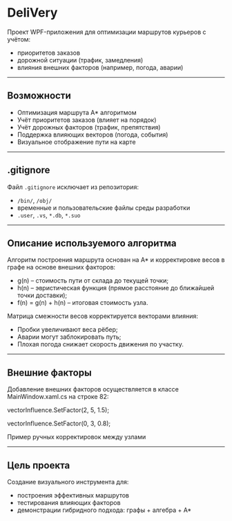 # DeliVery

Проект WPF-приложения для оптимизации маршрутов курьеров с учётом:
- приоритетов заказов
- дорожной ситуации (трафик, замедления)
- влияния внешних факторов (например, погода, аварии)

---

## Возможности

- Оптимизация маршрута A* алгоритмом
- Учёт приоритетов заказов (влияет на порядок)
- Учёт дорожных факторов (трафик, препятствия)
- Поддержка влияющих векторов (погода, события)
- Визуальное отображение пути на карте

---

## .gitignore

Файл `.gitignore` исключает из репозитория:
- `/bin/`, `/obj/`
- временные и пользовательские файлы среды разработки
- `.user`, `.vs`, `*.db`, `*.suo`

---

## Описание используемого алгоритма
Алгоритм построения маршрута основан на A* и корректировке весов в графе на основе внешних факторов:
- g(n) – стоимость пути от склада до текущей точки;
- h(n) – эвристическая функция (прямое расстояние до ближайшей точки доставки);
- f(n) = g(n) + h(n) – итоговая стоимость узла.
  
Матрица смежности весов корректируется векторами влияния:

- Пробки увеличивают веса рёбер;
- Аварии могут заблокировать путь;
- Плохая погода снижает скорость движения по участку.

---

## Внешние факторы
Добавление внешних факторов осуществляется в классе MainWindow.xaml.cs на строке 82:

vectorInfluence.SetFactor(2, 5, 1.5);

vectorInfluence.SetFactor(0, 3, 0.8);

Пример ручных корректировок между узлами

---

## Цель проекта

Создание визуального инструмента для:
- построения эффективных маршрутов
- тестирования влияющих факторов
- демонстрации гибридного подхода: графы + алгебра + A*
